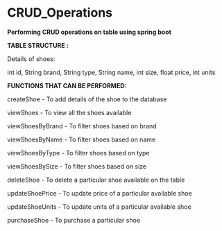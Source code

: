 # CRUD_Operations
**Performing CRUD operations on table using spring boot**

**TABLE STRUCTURE :**

Details of shoes:

int id, String brand, String type, String name, int size, float price, int units

**FUNCTIONS THAT CAN BE PERFORMED:**

createShoe - To add details of the shoe to the database

viewShoes - To view all the shoes available

viewShoesByBrand - To filter shoes based on brand

viewShoesByName - To filter shoes based on name

viewShoesByType - To filter shoes based on type

viewShoesBySize - To filter shoes based on size

deleteShoe - To delete a particular shoe available on the table

updateShoePrice - To update price of a particular available shoe

updateShoeUnits - To update units of a particular available shoe

purchaseShoe - To purchase a particular shoe
